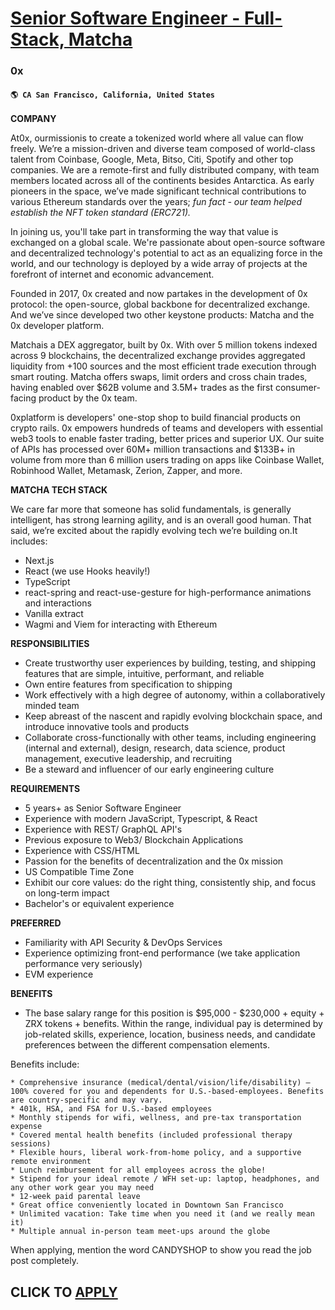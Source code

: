 # [Senior Software Engineer - Full-Stack, Matcha](https://www.remotewlb.com/apply/senior-software-engineer-full-stack-matcha)  
### 0x  
#### `🌎 CA San Francisco, California, United States`  

**COMPANY**

At0x, ourmissionis to create a tokenized world where all value can flow freely. We’re a mission-driven and diverse team composed of world-class talent from Coinbase, Google, Meta, Bitso, Citi, Spotify and other top companies. We are a remote-first and fully distributed company, with team members located across all of the continents besides Antarctica. As early pioneers in the space, we’ve made significant technical contributions to various Ethereum standards over the years; _fun fact - our team helped establish the NFT token standard (ERC721)._

In joining us, you'll take part in transforming the way that value is exchanged on a global scale. We're passionate about open-source software and decentralized technology's potential to act as an equalizing force in the world, and our technology is deployed by a wide array of projects at the forefront of internet and economic advancement.

Founded in 2017, 0x created and now partakes in the development of 0x protocol: the open-source, global backbone for decentralized exchange. And we’ve since developed two other keystone products: Matcha and the 0x developer platform.

Matchais a DEX aggregator, built by 0x. With over 5 million tokens indexed across 9 blockchains, the decentralized exchange provides aggregated liquidity from +100 sources and the most efficient trade execution through smart routing. Matcha offers swaps, limit orders and cross chain trades, having enabled over $62B volume and 3.5M+ trades as the first consumer-facing product by the 0x team.

0xplatform is developers' one-stop shop to build financial products on crypto rails. 0x empowers hundreds of teams and developers with essential web3 tools to enable faster trading, better prices and superior UX. Our suite of APIs has processed over 60M+ million transactions and $133B+ in volume from more than 6 million users trading on apps like Coinbase Wallet, Robinhood Wallet, Metamask, Zerion, Zapper, and more.

**MATCHA TECH STACK**

We care far more that someone has solid fundamentals, is generally intelligent, has strong learning agility, and is an overall good human. That said, we’re excited about the rapidly evolving tech we’re building on.It includes:

  * Next.js
  * React (we use Hooks heavily!)
  * TypeScript
  * react-spring and react-use-gesture for high-performance animations and interactions
  * Vanilla extract
  * Wagmi and Viem for interacting with Ethereum

**RESPONSIBILITIES**

  * Create trustworthy user experiences by building, testing, and shipping features that are simple, intuitive, performant, and reliable
  * Own entire features from specification to shipping
  * Work effectively with a high degree of autonomy, within a collaboratively minded team
  * Keep abreast of the nascent and rapidly evolving blockchain space, and introduce innovative tools and products
  * Collaborate cross-functionally with other teams, including engineering (internal and external), design, research, data science, product management, executive leadership, and recruiting
  * Be a steward and influencer of our early engineering culture

**REQUIREMENTS**

  * 5 years+ as Senior Software Engineer
  * Experience with modern JavaScript, Typescript, & React
  * Experience with REST/ GraphQL API's
  * Previous exposure to Web3/ Blockchain Applications
  * Experience with CSS/HTML
  * Passion for the benefits of decentralization and the 0x mission
  * US Compatible Time Zone
  * Exhibit our core values: do the right thing, consistently ship, and focus on long-term impact
  * Bachelor's or equivalent experience

**PREFERRED**

  * Familiarity with API Security & DevOps Services
  * Experience optimizing front-end performance (we take application performance very seriously)
  * EVM experience

**BENEFITS**

  * The base salary range for this position is $95,000 - $230,000 + equity + ZRX tokens + benefits. Within the range, individual pay is determined by job-related skills, experience, location, business needs, and candidate preferences between the different compensation elements.

Benefits include:

    * Comprehensive insurance (medical/dental/vision/life/disability) — 100% covered for you and dependents for U.S.-based-employees. Benefits are country-specific and may vary.
    * 401k, HSA, and FSA for U.S.-based employees
    * Monthly stipends for wifi, wellness, and pre-tax transportation expense
    * Covered mental health benefits (included professional therapy sessions)
    * Flexible hours, liberal work-from-home policy, and a supportive remote environment
    * Lunch reimbursement for all employees across the globe!
    * Stipend for your ideal remote / WFH set-up: laptop, headphones, and any other work gear you may need
    * 12-week paid parental leave
    * Great office conveniently located in Downtown San Francisco
    * Unlimited vacation: Take time when you need it (and we really mean it)
    * Multiple annual in-person team meet-ups around the globe

When applying, mention the word CANDYSHOP to show you read the job post completely.  
## CLICK TO [APPLY](https://www.remotewlb.com/apply/senior-software-engineer-full-stack-matcha)

